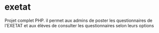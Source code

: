 # exetat
Projet complet PHP. il permet aux admins de poster les questionnaires de l'EXETAT et aux élèves de consulter les questionnaires selon leurs options
